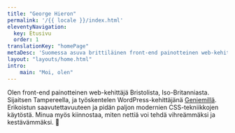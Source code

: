 ```yaml
---
title: "George Hieron"
permalink: '/{{ locale }}/index.html'
eleventyNavigation:
  key: Etusivu
  order: 1
translationKey: "homePage"
metaDesc: 'Suomessa asuva brittiläinen front-end painotteinen web-kehittäjä'
layout: "layouts/home.html"
intro:
    main: "Moi, olen"
---
```


Olen front-end painotteinen web-kehittäjä Bristolista, Iso-Britanniasta. Sijaitsen Tampereella, ja työskentelen WordPress-kehittäjänä <a href="https://www.geniem.fi/" data-hover-img="/images/geniem-genie.webp">Geniemillä</a>. Erikoistun saavutettavuuteen ja pidän paljon modernien CSS-tekniikkojen käytöstä. Minua myös kiinnostaa, miten nettiä voi tehdä vihreämmäksi ja kestävämmäksi. 🌲
